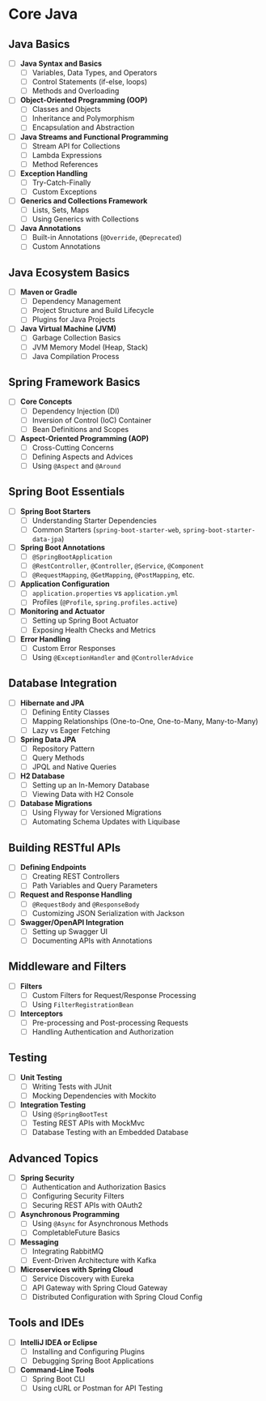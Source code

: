# Core Java

## Java Basics
- [ ] **Java Syntax and Basics**
    - [ ] Variables, Data Types, and Operators
    - [ ] Control Statements (if-else, loops)
    - [ ] Methods and Overloading
- [ ] **Object-Oriented Programming (OOP)**
    - [ ] Classes and Objects
    - [ ] Inheritance and Polymorphism
    - [ ] Encapsulation and Abstraction
- [ ] **Java Streams and Functional Programming**
    - [ ] Stream API for Collections
    - [ ] Lambda Expressions
    - [ ] Method References
- [ ] **Exception Handling**
    - [ ] Try-Catch-Finally
    - [ ] Custom Exceptions
- [ ] **Generics and Collections Framework**
    - [ ] Lists, Sets, Maps
    - [ ] Using Generics with Collections
- [ ] **Java Annotations**
    - [ ] Built-in Annotations (`@Override`, `@Deprecated`)
    - [ ] Custom Annotations

## Java Ecosystem Basics
- [ ] **Maven or Gradle**
    - [ ] Dependency Management
    - [ ] Project Structure and Build Lifecycle
    - [ ] Plugins for Java Projects
- [ ] **Java Virtual Machine (JVM)**
    - [ ] Garbage Collection Basics
    - [ ] JVM Memory Model (Heap, Stack)
    - [ ] Java Compilation Process

## Spring Framework Basics
- [ ] **Core Concepts**
    - [ ] Dependency Injection (DI)
    - [ ] Inversion of Control (IoC) Container
    - [ ] Bean Definitions and Scopes
- [ ] **Aspect-Oriented Programming (AOP)**
    - [ ] Cross-Cutting Concerns
    - [ ] Defining Aspects and Advices
    - [ ] Using `@Aspect` and `@Around`

## Spring Boot Essentials
- [ ] **Spring Boot Starters**
    - [ ] Understanding Starter Dependencies
    - [ ] Common Starters (`spring-boot-starter-web`, `spring-boot-starter-data-jpa`)
- [ ] **Spring Boot Annotations**
    - [ ] `@SpringBootApplication`
    - [ ] `@RestController`, `@Controller`, `@Service`, `@Component`
    - [ ] `@RequestMapping`, `@GetMapping`, `@PostMapping`, etc.
- [ ] **Application Configuration**
    - [ ] `application.properties` vs `application.yml`
    - [ ] Profiles (`@Profile`, `spring.profiles.active`)
- [ ] **Monitoring and Actuator**
    - [ ] Setting up Spring Boot Actuator
    - [ ] Exposing Health Checks and Metrics
- [ ] **Error Handling**
    - [ ] Custom Error Responses
    - [ ] Using `@ExceptionHandler` and `@ControllerAdvice`

## Database Integration
- [ ] **Hibernate and JPA**
    - [ ] Defining Entity Classes
    - [ ] Mapping Relationships (One-to-One, One-to-Many, Many-to-Many)
    - [ ] Lazy vs Eager Fetching
- [ ] **Spring Data JPA**
    - [ ] Repository Pattern
    - [ ] Query Methods
    - [ ] JPQL and Native Queries
- [ ] **H2 Database**
    - [ ] Setting up an In-Memory Database
    - [ ] Viewing Data with H2 Console
- [ ] **Database Migrations**
    - [ ] Using Flyway for Versioned Migrations
    - [ ] Automating Schema Updates with Liquibase

## Building RESTful APIs
- [ ] **Defining Endpoints**
    - [ ] Creating REST Controllers
    - [ ] Path Variables and Query Parameters
- [ ] **Request and Response Handling**
    - [ ] `@RequestBody` and `@ResponseBody`
    - [ ] Customizing JSON Serialization with Jackson
- [ ] **Swagger/OpenAPI Integration**
    - [ ] Setting up Swagger UI
    - [ ] Documenting APIs with Annotations

## Middleware and Filters
- [ ] **Filters**
    - [ ] Custom Filters for Request/Response Processing
    - [ ] Using `FilterRegistrationBean`
- [ ] **Interceptors**
    - [ ] Pre-processing and Post-processing Requests
    - [ ] Handling Authentication and Authorization

## Testing
- [ ] **Unit Testing**
    - [ ] Writing Tests with JUnit
    - [ ] Mocking Dependencies with Mockito
- [ ] **Integration Testing**
    - [ ] Using `@SpringBootTest`
    - [ ] Testing REST APIs with MockMvc
    - [ ] Database Testing with an Embedded Database

## Advanced Topics
- [ ] **Spring Security**
    - [ ] Authentication and Authorization Basics
    - [ ] Configuring Security Filters
    - [ ] Securing REST APIs with OAuth2
- [ ] **Asynchronous Programming**
    - [ ] Using `@Async` for Asynchronous Methods
    - [ ] CompletableFuture Basics
- [ ] **Messaging**
    - [ ] Integrating RabbitMQ
    - [ ] Event-Driven Architecture with Kafka
- [ ] **Microservices with Spring Cloud**
    - [ ] Service Discovery with Eureka
    - [ ] API Gateway with Spring Cloud Gateway
    - [ ] Distributed Configuration with Spring Cloud Config

## Tools and IDEs
- [ ] **IntelliJ IDEA or Eclipse**
    - [ ] Installing and Configuring Plugins
    - [ ] Debugging Spring Boot Applications
- [ ] **Command-Line Tools**
    - [ ] Spring Boot CLI
    - [ ] Using cURL or Postman for API Testing
